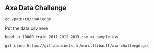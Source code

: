 ## Axa Data Challenge

`cd /path/to/challenge`

Put the data.csv here

`head -n 10000 train_2011_2012_2013.csv >> sample.csv`

`git clone https://gitlab.binets.fr/marc.thibault/axa-challenge.git`

